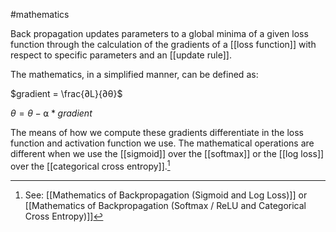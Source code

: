 #mathematics 

Back propagation updates parameters to a global minima of a given loss function through the calculation of the gradients of a [[loss function]] with respect to specific parameters and an [[update rule]].

The mathematics, in a simplified manner, can be defined as:

$gradient = \frac{∂L}{∂θ}$

$θ = θ - ⍺ * gradient$

The means of how we compute these gradients differentiate in the loss function and activation function we use. The mathematical operations are different when we use the [[sigmoid]] over the [[softmax]] or the [[log loss]] over the [[categorical cross entropy]].[^1]

[^1]: See: [[Mathematics of Backpropagation (Sigmoid and Log Loss)]] or [[Mathematics of Backpropagation (Softmax / ReLU and Categorical Cross Entropy)]]